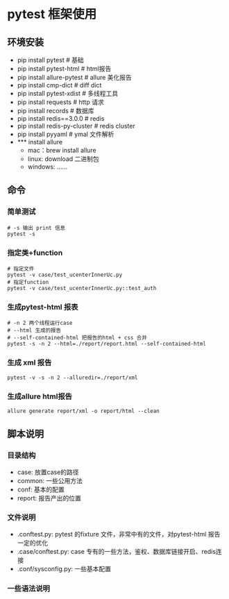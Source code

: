 # pytest 框架使用

## 环境安装

- pip install pytest # 基础
- pip install pytest-html # html报告
- pip install allure-pytest # allure 美化报告
- pip install cmp-dict # diff dict
- pip install pytest-xdist # 多线程工具
- pip install requests # http 请求
- pip install records # 数据库
- pip install redis==3.0.0 # redis
- pip install redis-py-cluster # redis cluster
- pip install pyyaml # ymal 文件解析
- *** install allure 
    - mac：brew install allure
    - linux: download 二进制包
    - windows: ……

## 命令

### 简单测试
```shell
# -s 输出 print 信息
pytest -s
```

### 指定类+function
```shell
# 指定文件
pytest -v case/test_ucenterInnerUc.py
# 指定function
pytest -v case/test_ucenterInnerUc.py::test_auth
```

### 生成pytest-html 报表
```shell
# -n 2 两个线程运行case
# --html 生成的报告
# --self-contained-html 把报告的html + css 合并
pytest -s -n 2 --html=./report/report.html --self-contained-html 
```

### 生成 xml 报告
```
pytest -v -s -n 2 --alluredir=./report/xml
```

### 生成allure html报告
```
allure generate report/xml -o report/html --clean
```

## 脚本说明

### 目录结构
- case: 放置case的路径
- common: 一些公用方法
- conf: 基本的配置
- report: 报告产出的位置

### 文件说明
- .conftest.py: pytest 的fixture 文件，非常中有的文件，对pytest-html 报告一定的优化
- .case/conftest.py: case 专有的一些方法，鉴权、数据库链接开启、redis连接
- .conf/sysconfig.py: 一些基本配置

### 一些语法说明
